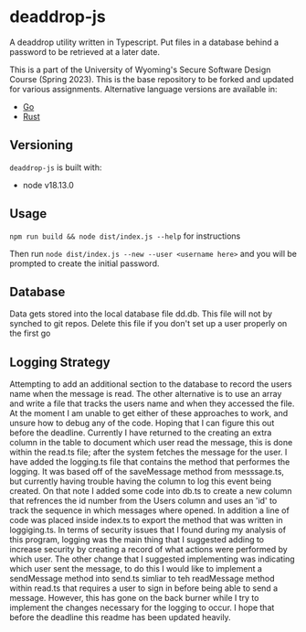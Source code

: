 #  deaddrop-js

A deaddrop utility written in Typescript. Put files in a database behind a password to be retrieved at a later date.

This is a part of the University of Wyoming's Secure Software Design Course (Spring 2023). This is the base repository to be forked and updated for various assignments. Alternative language versions are available in:
- [Go](https://github.com/andey-robins/deaddrop-go)
- [Rust](https://github.com/andey-robins/deaddrop-rs)

## Versioning

`deaddrop-js` is built with:
- node v18.13.0

## Usage

`npm run build && node dist/index.js --help` for instructions

Then run `node dist/index.js --new --user <username here>` and you will be prompted to create the initial password.

## Database

Data gets stored into the local database file dd.db. This file will not by synched to git repos. Delete this file if you don't set up a user properly on the first go

## Logging Strategy

Attempting to add an additional section to the database to record the users name when the message is read. The other alternative is to use an array and write a file that tracks the users name and when they accessed the file. At the moment I am unable to get either of these approaches to work, and unsure how to debug any of the code. Hoping that I can figure this out before the deadline. Currently I have returned to the creating an extra column in the table to document which user read the message, this is done within the read.ts file; after the system fetches the message for the user. I have added the logging.ts file that contains the method that performes the logging. It was based off of the saveMessage method from messsage.ts, but currently having trouble having the column to log this event being created. On that note I added some code into db.ts to create a new column that refrences the id number from the Users column and uses an 'id' to track the sequence in which messages where opened. In addition a line of code was placed inside index.ts to export the method that was written in loggiging.ts. In terms of security issues that I found during my analysis of this program, logging was the main thing that I suggested adding to increase security by creating a record of what actions were performed by which user. The other change that I suggested implementing was indicating which user sent the message, to do this I would like to implement a sendMessage method into send.ts simliar to teh readMessage method within read.ts that requires a user to sign in before being able to send a message. However, this has gone on the back burner while I try to implement the changes necessary for the logging to occur. I hope that before the deadline this readme has been updated heavily.
